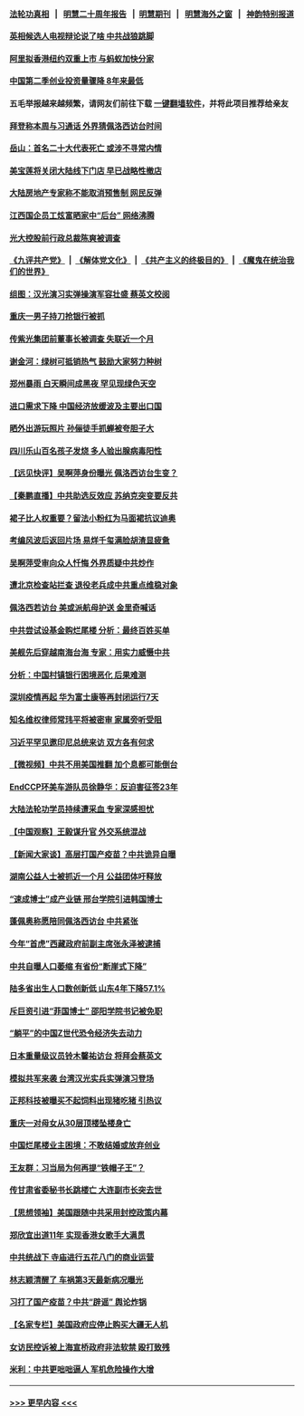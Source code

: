 #### [法轮功真相](https://github.com/gfw-breaker/truth/blob/master/README.md?t=0) &nbsp;&nbsp;|&nbsp;&nbsp; [明慧二十周年报告](https://github.com/gfw-breaker/mh-reports/blob/master/README.md?t=0) &nbsp;&nbsp;|&nbsp;&nbsp;[明慧期刊](https://github.com/gfw-breaker/mh-qikan) &nbsp;&nbsp;|&nbsp;&nbsp; [明慧海外之窗](https://github.com/gfw-breaker/mh-news/blob/master/README.md?t=0) &nbsp;&nbsp;|&nbsp;&nbsp; [神韵特别报道](https://github.com/gfw-breaker/mh-news/blob/master/shenyun.md?t=0)
#### [英相候选人电视辩论说了啥 中共战狼跳脚](../pages/nsc413/n13789383.md?t=07262251) 
#### [阿里拟香港纽约双重上市 与蚂蚁加快分家](../pages/nsc413/n13789359.md?t=07262251) 
#### [中国第二季创业投资量骤降 8年来最低](../pages/nsc413/n13789312.md?t=07262251) 
#### 五毛举报越来越频繁，请网友们前往下载 [一键翻墙软件](https://github.com/gfw-breaker/ssr-accounts)，并将此项目推荐给亲友
#### [拜登称本周与习通话 外界猜佩洛西访台时间](../pages/nsc413/n13789326.md?t=07262251) 
#### [岳山：首名二十大代表死亡 或涉不寻常内情](../pages/nsc413/n13789290.md?t=07262251) 
#### [美宝莲将关闭大陆线下门店 早已战略性撤店](../pages/nsc413/n13789346.md?t=07262251) 
#### [大陆房地产专家称不能取消预售制 网民反弹](../pages/nsc413/n13789232.md?t=07262251) 
#### [江西国企员工炫富晒家中“后台” 网络沸腾](../pages/nsc413/n13789277.md?t=07262251) 
#### [光大控股前行政总裁陈爽被调查](../pages/nsc413/n13789287.md?t=07262251) 
#### [《九评共产党》](https://github.com/begood0513/9ping.md/blob/master/README.md) &nbsp;|&nbsp; [《解体党文化》](../../../../jtdwh.md/blob/master/README.md)  &nbsp;|&nbsp; [《共产主义的终极目的》](../../../../gczydzjmd.md/blob/master/README.md) &nbsp;|&nbsp; [《魔鬼在统治我们的世界》](../../../../mgztzwmdsj.md/blob/master/README.md) 
#### [组图：汉光演习实弹操演军容壮盛 蔡英文校阅](../pages/nsc413/n13789151.md?t=07262251) 
#### [重庆一男子持刀抢银行被抓](../pages/nsc413/n13789194.md?t=07262251) 
#### [传紫光集团前董事长被调查 失联近一个月](../pages/nsc413/n13789182.md?t=07262251) 
#### [谢金河：绿树可抵销热气 鼓励大家努力种树](../pages/nsc413/n13789080.md?t=07262251) 
#### [郑州暴雨 白天瞬间成黑夜 罕见现绿色天空](../pages/nsc413/n13789119.md?t=07262251) 
#### [进口需求下降 中国经济放缓波及主要出口国](../pages/nsc413/n13789134.md?t=07262251) 
#### [晒外出游玩照片 孙俪徒手抓蝉被夸胆子大](../pages/nsc413/n13788965.md?t=07262251) 
#### [四川乐山百名孩子发烧 多人验出腺病毒阳性](../pages/nsc413/n13789043.md?t=07262251) 
#### [【远见快评】吴啊萍身份曝光 佩洛西访台生变？](../pages/nsc413/n13788954.md?t=07262251) 
#### [【秦鹏直播】中共助选反效应 苏纳克突变要反共](../pages/nsc413/n13788943.md?t=07262251) 
#### [裙子比人权重要？留法小粉红为马面裙抗议迪奥](../pages/nsc413/n13788697.md?t=07262251) 
#### [考编风波后返回片场 易烊千玺满脸胡渣显疲惫](../pages/nsc413/n13788895.md?t=07262251) 
#### [吴啊萍受审向众人忏悔 外界质疑中共炒作](../pages/nsc413/n13788870.md?t=07262251) 
#### [遭北京检查站拦查 退役老兵成中共重点维稳对象](../pages/nsc413/n13788855.md?t=07262251) 
#### [佩洛西若访台 美或派航母护送 金里奇喊话](../pages/nsc413/n13788861.md?t=07262251) 
#### [中共尝试设基金购烂尾楼 分析：最终百姓买单](../pages/nsc413/n13788699.md?t=07262251) 
#### [美舰先后穿越南海台海 专家：用实力威慑中共](../pages/nsc413/n13788800.md?t=07262251) 
#### [分析：中国村镇银行困境恶化 后果难测](../pages/nsc413/n13788846.md?t=07262251) 
#### [深圳疫情再起 华为富士康等再封闭运行7天](../pages/nsc413/n13788829.md?t=07262251) 
#### [知名维权律师常玮平将被密审 家属旁听受阻](../pages/nsc413/n13788728.md?t=07262251) 
#### [习近平罕见邀印尼总统来访 双方各有何求](../pages/nsc413/n13788818.md?t=07262251) 
#### [【微视频】中共不用美国推翻 加个息都可能倒台](../pages/nsc413/n13788822.md?t=07262251) 
#### [EndCCP环美车游队员徐静华：反迫害征签23年](../pages/nsc413/n13788398.md?t=07262251) 
#### [大陆法轮功学员持续遭采血 专家深感担忧](../pages/nsc413/n13787897.md?t=07262251) 
#### [【中国观察】王毅谋升官 外交系统混战](../pages/nsc413/n13788737.md?t=07262251) 
#### [【新闻大家谈】高层打国产疫苗？中共诡异自曝](../pages/nsc413/n13788755.md?t=07262251) 
#### [湖南公益人士被抓近一个月 公益团体吁释放](../pages/nsc413/n13788595.md?t=07262251) 
#### [“速成博士”成产业链 邢台学院引进韩国博士](../pages/nsc413/n13788691.md?t=07262251) 
#### [蓬佩奥称愿陪同佩洛西访台 中共紧张](../pages/nsc413/n13788600.md?t=07262251) 
#### [今年“首虎”西藏政府前副主席张永泽被逮捕](../pages/nsc413/n13788610.md?t=07262251) 
#### [中共自曝人口萎缩 有省份“断崖式下降”](../pages/nsc413/n13788597.md?t=07262251) 
#### [陆多省出生人口数创新低 山东4年下降57.1%](../pages/nsc413/n13788552.md?t=07262251) 
#### [斥巨资引进“菲国博士” 邵阳学院书记被免职](../pages/nsc413/n13788495.md?t=07262251) 
#### [“躺平”的中国Z世代恐令经济失去动力](../pages/nsc413/n13788503.md?t=07262251) 
#### [日本重量级议员铃木馨祐访台 将拜会蔡英文](../pages/nsc413/n13788531.md?t=07262251) 
#### [模拟共军来袭 台湾汉光实兵实弹演习登场](../pages/nsc413/n13788316.md?t=07262251) 
#### [正邦科技被曝买不起饲料出现猪吃猪 引热议](../pages/nsc413/n13788392.md?t=07262251) 
#### [重庆一对母女从30层顶楼坠楼身亡](../pages/nsc413/n13788411.md?t=07262251) 
#### [中国烂尾楼业主困境：不敢结婚或放弃创业](../pages/nsc413/n13788283.md?t=07262251) 
#### [王友群：习当局为何再提“铁帽子王”？](../pages/nsc413/n13788244.md?t=07262251) 
#### [传甘肃省委秘书长跳楼亡 大连副市长突去世](../pages/nsc413/n13788331.md?t=07262251) 
#### [【思想领袖】美国跟随中共采用封控政策内幕](../pages/nsc413/n13773433.md?t=07262251) 
#### [郑欣宜出道11年 实现香港女歌手大满贯](../pages/nsc413/n13788258.md?t=07262251) 
#### [中共统战下 寺庙进行五花八门的商业运营](../pages/nsc413/n13788204.md?t=07262251) 
#### [林志颖清醒了 车祸第3天最新病况曝光](../pages/nsc413/n13788200.md?t=07262251) 
#### [习打了国产疫苗？中共“辟谣” 舆论炸锅](../pages/nsc413/n13788211.md?t=07262251) 
#### [【名家专栏】美国政府应停止购买大疆无人机](../pages/nsc413/n13788100.md?t=07262251) 
#### [女访民控诉被上海宣桥政府非法软禁 殴打致残](../pages/nsc413/n13788170.md?t=07262251) 
#### [米利：中共更咄咄逼人 军机危险操作大增](../pages/nsc413/n13788128.md?t=07262251) 

----
#### [ >>> 更早内容 <<< ](../indexes/nsc413-earlier.md)
